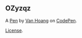 OZyzqz
------


A [Pen](https://codepen.io/vhoang42/pen/OZyzqz) by [Van Hoang](https://codepen.io/vhoang42) on [CodePen](https://codepen.io).

[License](https://codepen.io/vhoang42/pen/OZyzqz/license).